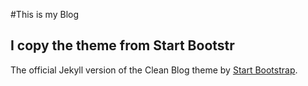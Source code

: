 #This is my Blog 

## I copy the theme from Start Bootstr

The official Jekyll version of the Clean Blog theme by [Start Bootstrap](http://startbootstrap.com/).
